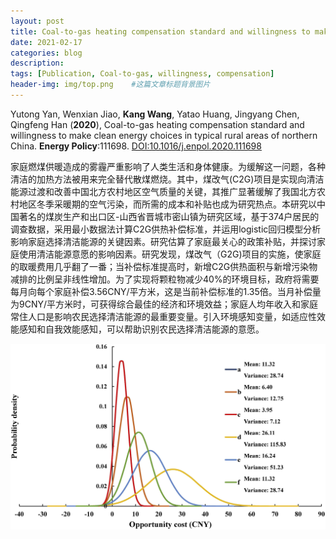 ```yaml
---
layout: post
title: Coal-to-gas heating compensation standard and willingness to make clean energy choices in typical rural areas of northern China
date: 2021-02-17
categories: blog
description: 
tags: [Publication, Coal-to-gas, willingness, compensation]
header-img: img/top.png    #这篇文章标题背景图片
---
```


Yutong Yan, Wenxian Jiao, **Kang Wang**, Yatao Huang, Jingyang Chen, Qingfeng Han
(**2020**),
Coal-to-gas heating compensation standard and willingness to make clean energy choices in typical rural areas of northern China.
**Energy Policy**:111698.
[DOI:10.1016/j.enpol.2020.111698](https://doi.org/10.1016/j.enpol.2020.111698)

家庭燃煤供暖造成的雾霾严重影响了人类生活和身体健康。为缓解这一问题，各种清洁的加热方法被用来完全替代散煤燃烧。其中，煤改气(C2G)项目是实现向清洁能源过渡和改善中国北方农村地区空气质量的关键，其推广显著缓解了我国北方农村地区冬季采暖期的空气污染，而所需的成本和补贴也成为研究热点。本研究以中国著名的煤炭生产和出口区-山西省晋城市密山镇为研究区域，基于374户居民的调查数据，采用最小数据法计算C2G供热补偿标准，并运用logistic回归模型分析影响家庭选择清洁能源的关键因素。研究估算了家庭最关心的政策补贴，并探讨家庭使用清洁能源意愿的影响因素。研究发现，煤改气（G2G)项目的实施，使家庭的取暖费用几乎翻了一番；当补偿标准提高时，新增C2G供热面积与新增污染物减排的比例呈非线性增加。为了实现将颗粒物减少40%的环境目标，政府将需要每月向每个家庭补偿3.56CNY/平方米，这是当前补偿标准的1.35倍。当月补偿量为9CNY/平方米时，可获得综合最佳的经济和环境效益；家庭人均年收入和家庭常住人口是影响农民选择清洁能源的最重要变量。引入环境感知变量，如适应性效能感知和自我效能感知，可以帮助识别农民选择清洁能源的意愿。

<center>
<p><img src="/img/1-s2.0-S0301421520304262-gr2_lrg.jpg" align="center"></p>
</center>